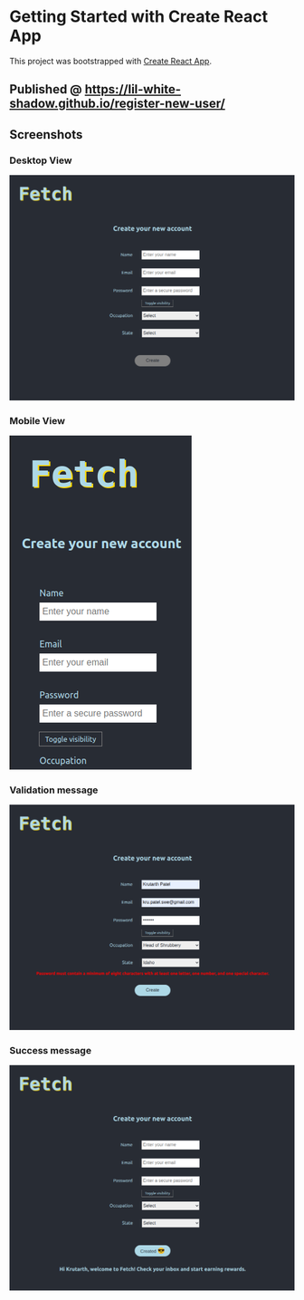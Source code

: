 # Getting Started with Create React App

This project was bootstrapped with [Create React App](https://github.com/facebook/create-react-app).

## Published @ https://lil-white-shadow.github.io/register-new-user/

## Screenshots

### Desktop View
<img src="public/screenshots/desktop_view.png" alt="Desktop View">

### Mobile View
<img src="public/screenshots/mobile_view.png" alt="Desktop View">

### Validation message
<img src="public/screenshots/validation.png" alt="Validation message">

### Success message
<img src="public/screenshots/success.png" alt="Success message">
